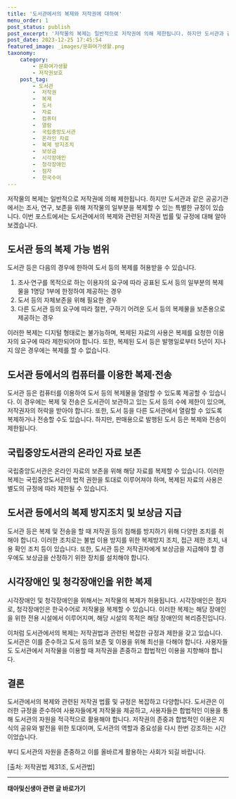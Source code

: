 ```yaml
---
title: '도서관에서의 복제와 저작권에 대하여'
menu_order: 1
post_status: publish
post_excerpt: '저작물의 복제는 일반적으로 저작권에 의해 제한됩니다. 하지만 도서관과 같은 공공기관에서는 조사, 연구, 보존을 위해 저작물의 일부분을 복제할 수 있는 특별한 규정이 있습니다. 이번 포스트에서는 도서관에서의 복제와 관련된 저작권 법률 및 규정에 대해 알아보겠습니다.'
post_date: 2023-12-25 17:45:54
featured_image: _images/문화여가생활.png
taxonomy:
    category:
        - 문화여가생활
        - 저작권보호
    post_tag:
        - 도서관
        -  저작권
        -  복제
        -  도서
        -  자료
        -  컴퓨터
        -  열람
        -  국립중앙도서관
        -  온라인 자료
        -  복제 방지조치
        -  보상금
        -  시각장애인
        -  청각장애인
        -  점자
        -  한국수어
---
```



저작물의 복제는 일반적으로 저작권에 의해 제한됩니다. 하지만 도서관과 같은 공공기관에서는 조사, 연구, 보존을 위해 저작물의 일부분을 복제할 수 있는 특별한 규정이 있습니다. 이번 포스트에서는 도서관에서의 복제와 관련된 저작권 법률 및 규정에 대해 알아보겠습니다.

## 도서관 등의 복제 가능 범위

도서관 등은 다음의 경우에 한하여 도서 등의 복제를 허용받을 수 있습니다.

1. 조사·연구를 목적으로 하는 이용자의 요구에 따라 공표된 도서 등의 일부분의 복제물을 1명당 1부에 한정하여 제공하는 경우
2. 도서 등의 자체보존을 위해 필요한 경우
3. 다른 도서관 등의 요구에 따라 절판, 구하기 어려운 도서 등의 복제물을 보존용으로 제공하는 경우

이러한 복제는 디지털 형태로는 불가능하며, 복제된 자료의 사용은 복제를 요청한 이용자의 요구에 따라 제한되어야 합니다. 또한, 복제된 도서 등은 발행일로부터 5년이 지나지 않은 경우에는 복제를 할 수 없습니다.

## 도서관 등에서의 컴퓨터를 이용한 복제·전송

도서관 등은 컴퓨터를 이용하여 도서 등의 복제물을 열람할 수 있도록 제공할 수 있습니다. 이 경우에는 복제 및 전송은 도서관이 보관하고 있는 도서 등의 수에 제한이 있으며, 저작권자의 허락을 받아야 합니다. 또한, 도서 등을 다른 도서관에서 열람할 수 있도록 복제하거나 전송할 수도 있습니다. 하지만, 판매용으로 발행된 도서 등은 복제와 전송이 제한됩니다.

## 국립중앙도서관의 온라인 자료 보존

국립중앙도서관은 온라인 자료의 보존을 위해 해당 자료를 복제할 수 있습니다. 이러한 복제는 국립중앙도서관의 법적 권한을 토대로 이루어져야 하며, 복제된 자료의 사용은 별도의 규정에 따라 제한될 수 있습니다.

## 도서관 등에서의 복제 방지조치 및 보상금 지급

도서관 등은 복제 및 전송을 할 때 저작권 등의 침해를 방지하기 위해 다양한 조치를 취해야 합니다. 이러한 조치로는 불법 이용 방지를 위한 복제방지 조치, 접근 제한 조치, 내용 확인 조치 등이 있습니다. 또한, 도서관 등은 저작권자에게 보상금을 지급해야 할 경우에도 보상금을 산정하기 위한 장치를 설치해야 합니다.

## 시각장애인 및 청각장애인을 위한 복제

시각장애인 및 청각장애인을 위해서는 저작물의 복제가 허용됩니다. 시각장애인은 점자로, 청각장애인은 한국수어로 저작물을 복제할 수 있습니다. 이러한 복제는 해당 장애인을 위한 전용 시설에서 이루어지며, 해당 시설의 목적은 해당 장애인의 복리증진입니다.

이처럼 도서관에서의 복제는 저작권법과 관련된 복잡한 규정과 제한을 갖고 있습니다. 도서관은 이를 준수하고 도서 등의 보존 및 이용을 위해 최선을 다해야 합니다. 사용자들도 도서관에서 저작물을 이용할 때 저작권을 존중하고 합법적인 이용을 지향해야 합니다.

## 결론

도서관에서의 복제와 관련된 저작권 법률 및 규정은 복잡하고 다양합니다. 도서관은 이러한 규정을 준수하여 사용자들에게 저작물을 제공하고, 사용자들은 합법적인 이용을 통해 도서관의 자원을 적극적으로 활용해야 합니다. 저작권의 존중과 합법적인 이용은 지식의 공유와 발전을 위한 토대이며, 도서관의 역할과 중요성을 다시 한번 강조하는 시간이었습니다.

부디 도서관의 자원을 존중하고 이를 올바르게 활용하는 사회가 되길 바랍니다.

[출처: 저작권법 제31조, 도서관법]
<!-- wp:separator -->
<hr class="wp-block-separator has-alpha-channel-opacity"/>
<!-- /wp:separator -->

<!-- wp:group {"backgroundColor":"base","layout":{"type":"constrained"}} -->
<div class="wp-block-group has-base-background-color has-background"><!-- wp:paragraph {"align":"center","fontSize":"medium"} -->
<p class="has-text-align-center has-large-font-size"><strong>태아및신생아 관련 글 바로가기</strong></p>
<!-- /wp:paragraph -->


<!-- wp:latest-posts
{"categories":[{"id":1496,"count":19,"description":"","link":"https://uknowlaw.com/category/%ed%83%9c%ec%95%84%eb%b0%8f%ec%8b%a0%ec%83%9d%ec%95%84/","name":"태아및신생아","slug":"태아및신생아","taxonomy":"category","parent":0,"meta":[],"_links":{"self":[{"href":"https://uknowlaw.com/wp-json/wp/v2/categories/1496"}],"collection":[{"href":"https://uknowlaw.com/wp-json/wp/v2/categories"}],"about":[{"href":"https://uknowlaw.com/wp-json/wp/v2/taxonomies/category"}],"wp:post_type":[{"href":"https://uknowlaw.com/wp-json/wp/v2/posts?categories=1496"}],"curies":[{"name":"wp","href":"https://api.w.org/{rel}","templated":true}]}}],"postsToShow":100,"excerptLength":28,"postLayout":"grid","columns":2,"featuredImageAlign":"left","featuredImageSizeSlug":"large","fontSize":"small"} /--></div>
<!-- /wp:group -->